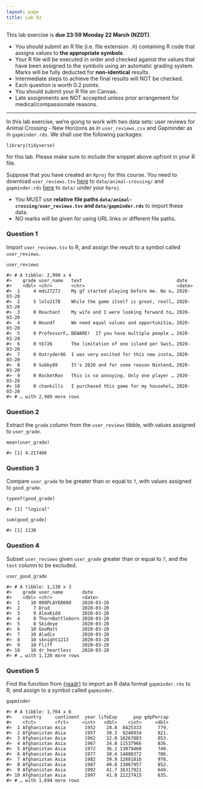```yaml
---
layout: page
title: Lab 02
---
```


This lab exercise is **due 23:59 Monday 22 March (NZDT)**.

-   You should submit an R file (i.e. file extension `.R`) containing R
    code that assigns values to **the appropriate symbols**.
-   Your R file will be executed in order and checked against the values
    that have been assigned to the symbols using an automatic grading
    system. Marks will be fully deducted for **non-identical** results.
-   Intermediate steps to achieve the final results will NOT be checked.
-   Each question is worth 0.2 points.
-   You should submit your R file on Canvas.
-   Late assignments are NOT accepted unless prior arrangement for
    medical/compassionate reasons.

<hr>

In this lab exercise, we’re going to work with two data sets: user
reviews for Animal Crossing - New Horizons as in `user_reviews.csv` and
Gapminder as in `gapminder.rds`. We shall use the following packages:

    library(tidyverse)

for this lab. Please make sure to include the snippet above upfront in
your R file.

Suppose that you have created an `Rproj` for this course. You need to
download `user_reviews.tsv`
[here](https://github.com/rfordatascience/tidytuesday/raw/master/data/2020/2020-05-05/user_reviews.tsv)
to `data/animal-crossing/` and `gapminder.rds`
[here](https://github.com/STATS-UOA/stats220/raw/master/lectures/data/gapminder.rds)
to `data/` under your `Rproj`.

-   You MUST use **relative file paths
    `data/animal-crossing/user_reviews.tsv` and `data/gapminder.rds`**
    to import these data.
-   NO marks will be given for using URL links or different file paths.

### Question 1

Import `user_reviews.tsv` to R, and assign the result to a symbol called
`user_reviews`.

    user_reviews

    #> # A tibble: 2,999 x 4
    #>    grade user_name   text                                   date      
    #>    <dbl> <chr>       <chr>                                  <date>    
    #>  1     4 mds27272    My gf started playing before me. No o… 2020-03-20
    #>  2     5 lolo2178    While the game itself is great, reall… 2020-03-20
    #>  3     0 Roachant    My wife and I were looking forward to… 2020-03-20
    #>  4     0 Houndf      We need equal values and opportunitie… 2020-03-20
    #>  5     0 ProfessorF… BEWARE!  If you have multiple people … 2020-03-20
    #>  6     0 tb726       The limitation of one island per Swit… 2020-03-20
    #>  7     0 Outryder86  I was very excited for this new insta… 2020-03-20
    #>  8     0 Subby89     It's 2020 and for some reason Nintend… 2020-03-20
    #>  9     0 RocketRon   This is so annoying. Only one player … 2020-03-20
    #> 10     0 chankills   I purchased this game for my househol… 2020-03-20
    #> # … with 2,989 more rows

### Question 2

Extract the `grade` column from the `user_reviews` tibble, with values
assigned to `user_grade`.

    mean(user_grade)

    #> [1] 4.217406

### Question 3

Compare `user_grade` to be greater than or equal to `7`, with values
assigned to `good_grade`.

    typeof(good_grade)

    #> [1] "logical"

    sum(good_grade)

    #> [1] 1130

### Question 4

Subset `user_reviews` given `user_grade` greater than or equal to `7`,
and the `text` column to be excluded.

    user_good_grade

    #> # A tibble: 1,130 x 3
    #>    grade user_name       date      
    #>    <dbl> <chr>           <date>    
    #>  1    10 000PLAYER000    2020-03-20
    #>  2     7 Drud            2020-03-20
    #>  3     9 AlexKidd        2020-03-20
    #>  4     8 ThornBattleborn 2020-03-20
    #>  5     8 Skideye         2020-03-20
    #>  6    10 GooMatt         2020-03-20
    #>  7    10 Aladis          2020-03-20
    #>  8    10 sknight1213     2020-03-20
    #>  9    10 Fliff           2020-03-20
    #> 10    10 dr_heartless    2020-03-20
    #> # … with 1,120 more rows

### Question 5

Find the function from
[{readr}](https://readr.tidyverse.org/reference/index.html) to import an
R data format `gapminder.rds` to R, and assign to a symbol called
`gapminder`.

    gapminder

    #> # A tibble: 1,704 x 6
    #>    country     continent  year lifeExp      pop gdpPercap
    #>    <fct>       <fct>     <int>   <dbl>    <int>     <dbl>
    #>  1 Afghanistan Asia       1952    28.8  8425333      779.
    #>  2 Afghanistan Asia       1957    30.3  9240934      821.
    #>  3 Afghanistan Asia       1962    32.0 10267083      853.
    #>  4 Afghanistan Asia       1967    34.0 11537966      836.
    #>  5 Afghanistan Asia       1972    36.1 13079460      740.
    #>  6 Afghanistan Asia       1977    38.4 14880372      786.
    #>  7 Afghanistan Asia       1982    39.9 12881816      978.
    #>  8 Afghanistan Asia       1987    40.8 13867957      852.
    #>  9 Afghanistan Asia       1992    41.7 16317921      649.
    #> 10 Afghanistan Asia       1997    41.8 22227415      635.
    #> # … with 1,694 more rows
